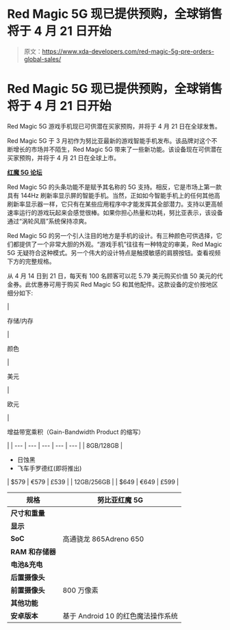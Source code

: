# Red Magic 5G 现已提供预购，全球销售将于 4 月 21 日开始

> 原文：<https://www.xda-developers.com/red-magic-5g-pre-orders-global-sales/>

# Red Magic 5G 现已提供预购，全球销售将于 4 月 21 日开始

Red Magic 5G 游戏手机现已可供潜在买家预购，并将于 4 月 21 日在全球发售。

Red Magic 5G 于 3 月初作为努比亚最新的游戏智能手机发布。该品牌对这个不断增长的市场并不陌生，Red Magic 5G 带来了一些新功能。该设备现在可供潜在买家预购，并将于 4 月 21 日在全球上市。

**[红魔 5G 论坛](https://forum.xda-developers.com/nubia-red-magic-5g)**

Red Magic 5G 的头条功能不是赋予其名称的 5G 支持。相反，它是市场上第一款具有 144Hz 刷新率显示屏的智能手机。当然，正如如今智能手机上的任何其他高刷新率显示器一样，它只有在某些应用程序中才能发挥其全部潜力。支持以更高帧速率运行的游戏玩起来会感觉很棒。如果你担心热量和功耗，努比亚表示，该设备通过“涡轮风扇”系统保持凉爽。

Red Magic 5G 的另一个引人注目的地方是手机的设计。有三种颜色可供选择，它们都提供了一个非常大胆的外观。“游戏手机”往往有一种特定的审美，Red Magic 5G 无疑符合这种模式。另一个伟大的设计特点是触摸敏感的肩膀按钮。查看视频下方的完整规格。

从 4 月 14 日到 21 日，每天有 100 名顾客可以花 5.79 美元购买价值 50 美元的代金券。此优惠券可用于购买 Red Magic 5G 和其他配件。这款设备的定价按地区细分如下:

| 

存储/内存

 | 

颜色

 | 

美元

 | 

欧元

 | 

增益带宽乘积（Gain-Bandwidth Product 的缩写）

 |
| --- | --- | --- | --- | --- |
| 8GB/128GB | 

*   日蚀黑
*   飞车手罗德红(即将推出)

 | $579 | €579 | £539 |
| 12GB/256GB |  | $649 | €649 | £599 |

| 规格 | 努比亚红魔 5G |
| --- | --- |
| **尺寸和重量** |  |
| **显示** |  |
| **SoC** | 高通骁龙 865Adreno 650 |
| **RAM 和存储器** |  |
| **电池&充电** |  |
| **后置摄像头** |  |
| **前置摄像头** | 800 万像素 |
| **其他功能** |  |
| **安卓版本** | 基于 Android 10 的红色魔法操作系统 |